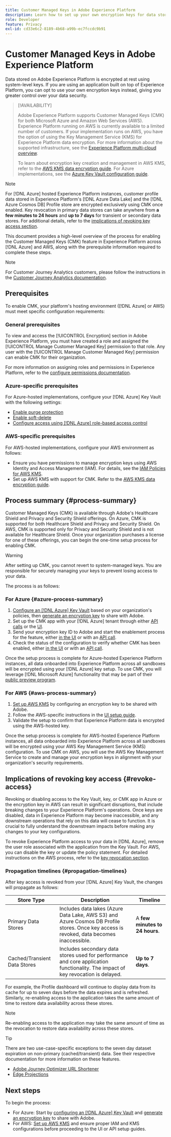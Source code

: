 ```yaml
---
title: Customer Managed Keys in Adobe Experience Platform
description: Learn how to set up your own encryption keys for data stored in Adobe Experience Platform.
role: Developer
feature: Privacy
exl-id: cd33e6c2-8189-4b68-a99b-ec7fccdc9b91
---
```

# Customer Managed Keys in Adobe Experience Platform

Data stored on Adobe Experience Platform is encrypted at rest using system-level keys. If you are using an application built on top of Experience Platform, you can opt to use your own encryption keys instead, giving you greater control over your data security.

>[!AVAILABILITY]
>
>Adobe Experience Platform supports Customer Managed Keys (CMK) for both Microsoft Azure and Amazon Web Services (AWS). Experience Platform running on AWS is currently available to a limited number of customers. If your implementation runs on AWS, you have the option of using the Key Management Service (KMS) for Experience Platform data encryption. For more information about the supported infrastructure, see the [Experience Platform multi-cloud overview](https://experienceleague.adobe.com/en/docs/experience-platform/landing/multi-cloud).  
>
>To learn about encryption key creation and management in AWS KMS, refer to the [AWS KMS data encryption guide](./aws/configure-kms.md). For Azure implementations, see the [Azure Key Vault configuration guide](./azure/azure-key-vault-config.md).

>[!NOTE]
>
>For [!DNL Azure] hosted Experience Platform instances, customer profile data stored in Experience Platform's [!DNL Azure Data Lake] and the [!DNL Azure Cosmos DB] Profile store are encrypted exclusively using CMK once enabled. Key revocation in primary data stores can take anywhere from **a few minutes to 24 hours** and **up to 7 days** for transient or secondary data stores. For additional details, refer to the [implications of revoking key access section](#revoke-access).  

This document provides a high-level overview of the process for enabling the Customer Managed Keys (CMK) feature in Experience Platform across [!DNL Azure] and AWS, along with the prerequisite information required to complete these steps.

>[!NOTE]
>
>For Customer Journey Analytics customers, please follow the instructions in the [Customer Journey Analytics documentation](https://experienceleague.adobe.com/docs/analytics-platform/using/cja-privacy/cmk.html).

## Prerequisites

To enable CMK, your platform's hosting environment ([!DNL Azure] or AWS) must meet specific configuration requirements:  

### General prerequisites

To view and access the [!UICONTROL Encryption] section in Adobe Experience Platform, you must have created a role and assigned the [!UICONTROL Manage Customer Managed Key] permission to that role.  Any user with the [!UICONTROL Manage Customer Managed Key] permission can enable CMK for their organization.  

For more information on assigning roles and permissions in Experience Platform, refer to the [configure permissions documentation](https://experienceleague.adobe.com/docs/platform-learn/getting-started-for-data-architects-and-data-engineers/configure-permissions.html).

### Azure-specific prerequisites

For Azure-hosted implementations, configure your [!DNL Azure] Key Vault with the following settings:  

- [Enable purge protection](https://learn.microsoft.com/en-us/azure/key-vault/general/soft-delete-overview#purge-protection)  
- [Enable soft-delete](https://learn.microsoft.com/en-us/azure/key-vault/general/soft-delete-overview)  
- [Configure access using [!DNL Azure] role-based access control](https://learn.microsoft.com/en-us/azure/role-based-access-control/)  

### AWS-specific prerequisites

For AWS-hosted implementations, configure your AWS environment as follows:  

- Ensure you have permissions to manage encryption keys using AWS Identity and Access Management (IAM). For details, see the [IAM Policies for AWS KMS](https://docs.aws.amazon.com/kms/latest/developerguide/iam-policies.html).  
- Set up AWS KMS with support for CMK. Refer to the [AWS KMS data encryption guide](./aws/configure-kms.md).  

## Process summary {#process-summary}

Customer Managed Keys (CMK) is available through Adobe's Healthcare Shield and Privacy and Security Shield offerings. On Azure, CMK is supported for both Healthcare Shield and Privacy and Security Shield. On AWS, CMK is supported only for Privacy and Security Shield and is not available for Healthcare Shield. Once your organization purchases a license for one of these offerings, you can begin the one-time setup process for enabling CMK.

>[!WARNING]
>
>After setting up CMK, you cannot revert to system-managed keys. You are responsible for securely managing your keys to prevent losing access to your data.

The process is as follows:

### For Azure {#azure-process-summary}

1. [Configure an [!DNL Azure] Key Vault](./azure/azure-key-vault-config.md) based on your organization's policies, then [generate an encryption key](./azure/azure-key-vault-config.md#generate-a-key) to share with Adobe.  
1. Set up the CMK app with your [!DNL Azure] tenant through either [API calls](./azure/api-set-up.md#register-app) or the [UI](./azure/ui-set-up.md#register-app).
1. Send your encryption key ID to Adobe and start the enablement process for the feature, either [in the UI](./azure/ui-set-up.md#send-to-adobe) or with an [API call](./azure/api-set-up.md#send-to-adobe).
1. Check the status of the configuration to verify whether CMK has been enabled, either [in the UI](./azure/ui-set-up.md#check-status) or with an [API call](./azure/api-set-up.md#check-status).

Once the setup process is complete for Azure-hosted Experience Platform instances, all data onboarded into Experience Platform across all sandboxes will be encrypted using your [!DNL Azure] key setup. To use CMK, you will leverage [!DNL Microsoft Azure] functionality that may be part of their [public preview program](https://azure.microsoft.com/en-ca/support/legal/preview-supplemental-terms/).

### For AWS {#aws-process-summary}

1. [Set up AWS KMS](./aws/configure-kms.md) by configuring an encryption key to be shared with Adobe.  
2. Follow the AWS-specific instructions in the [UI setup guide](./aws/ui-set-up.md).  
3. Validate the setup to confirm that Experience Platform data is encrypted using the AWS-hosted key.

<!--  Pending: or [API setup guide]() -->

Once the setup process is complete for AWS-hosted Experience Platform instances, all data onboarded into Experience Platform across all sandboxes will be encrypted using your AWS Key Management Service (KMS) configuration. To use CMK on AWS, you will use the AWS Key Management Service to create and manage your encryption keys in alignment with your organization's security requirements.

## Implications of revoking key access {#revoke-access}

Revoking or disabling access to the Key Vault, key, or CMK app in Azure or the encryption key in AWS can result in significant disruptions, that include breaking changes to your Experience Platform's operations. Once keys are disabled, data in Experience Platform may become inaccessible, and any downstream operations that rely on this data will cease to function. It is crucial to fully understand the downstream impacts before making any changes to your key configurations.

To revoke Experience Platform access to your data in [!DNL Azure], remove the user role associated with the application from the Key Vault. For AWS, you can disable the key or update the policy statement. For detailed instructions on the AWS process, refer to the [key revocation section](./aws/ui-set-up.md#key-revocation).


### Propagation timelines {#propagation-timelines}

After key access is revoked from your [!DNL Azure] Key Vault, the changes will propagate as follows:

| **Store Type**  | **Description**  | **Timeline** |
|---|---|---|
| Primary Data Stores | Includes data lakes (Azure Data Lake, AWS S3) and Azure Cosmos DB Profile stores. Once key access is revoked, data becomes inaccessible.   | A **few minutes to 24 hours**.  |
| Cached/Transient Data Stores | Includes secondary data stores used for performance and core application functionality. The impact of key revocation is delayed. | **Up to 7 days**. |

For example, the Profile dashboard will continue to display data from its cache for up to seven days before the data expires and is refreshed. Similarly, re-enabling access to the application takes the same amount of time to restore data availability across these stores.

>[!NOTE]
>
>Re-enabling access to the application may take the same amount of time as the revocation to restore data availability across these stores.

>[!TIP]
>
>There are two use-case-specific exceptions to the seven day dataset expiration on non-primary (cached/transient) data. See their respective documentation for more information on these features.<ul><li>[Adobe Journey Optimizer URL Shortener](https://experienceleague.adobe.com/docs/journey-optimizer/using/sms/sms-configuration.html#message-preset-sms)</li><li>[Edge Projections](https://experienceleague.adobe.com/docs/experience-platform/profile/home.html#edge-projections)</li></ul>

## Next steps

To begin the process:

- For Azure: Start by [configuring an [!DNL Azure] Key Vault](./azure/azure-key-vault-config.md) and [generate an encryption key](./azure/azure-key-vault-config.md#generate-a-key) to share with Adobe.  
- For AWS: [Set up AWS KMS](./aws/configure-kms.md) and ensure proper IAM and KMS configurations before proceeding to the UI or API setup guides.  
